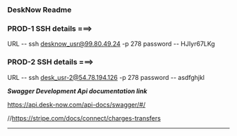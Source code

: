### DeskNow Readme ###
### PROD-1 SSH details ===>
URL -- ssh desknow_usr@99.80.49.24 -p 278
password -- HJIyr67LKg

### PROD-2 SSH details ===>
URL -- ssh desk_usr-2@54.78.194.126 -p 278
password -- asdfghjkl

***Swagger Development Api documentation link***

https://api.desk-now.com/api-docs/swagger/#/

//https://stripe.com/docs/connect/charges-transfers
***